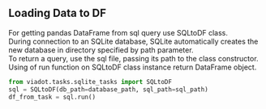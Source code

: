 ## Loading Data to DF

For getting pandas DataFrame from sql query use SQLtoDF class.  
During connection to an SQLite database, SQLite automatically creates
the new database in directory specified by path parameter.  
To return a query, use the sql file, passing its path to the class constructor.  
Using of run function on SQLtoDF class instance return DataFrame object.


```python
from viadot.tasks.sqlite_tasks import SQLtoDF
sql = SQLtoDF(db_path=database_path, sql_path=sql_path)
df_from_task = sql.run()
```
